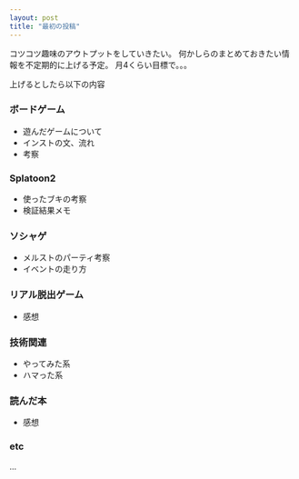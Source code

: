 ```yaml
---
layout: post
title: "最初の投稿"
---
```


コツコツ趣味のアウトプットをしていきたい。
何かしらのまとめておきたい情報を不定期的に上げる予定。
月4くらい目標で。。。

上げるとしたら以下の内容

### ボードゲーム
* 遊んだゲームについて
* インストの文、流れ
* 考察

### Splatoon2
* 使ったブキの考察
* 検証結果メモ

### ソシャゲ
* メルストのパーティ考察
* イベントの走り方

### リアル脱出ゲーム
* 感想

### 技術関連
* やってみた系
* ハマった系

### 読んだ本
* 感想

### etc
...
